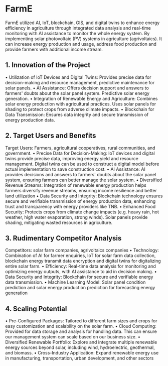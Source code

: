 # FarmE
FarmE utilized AI, IoT, blockchain, GIS, and digital twins to enhance energy efficiency in agriculture through integrated data analysis and real-time monitoring with AI assistance to monitor the whole energy system. By implementing solar photovoltaic (PV) systems in agriculture (agrivoltaics). It can increase energy production and usage, address food production and provide farmers with additional income stream. 

## 1. Innovation of the Project
• Utilization of IoT Devices and Digital Twins: Provides precise data for decision-making and resource management, predictive maintenance for solar panels.
• AI Assistance: Offers decision support and answers to farmers' doubts about the solar panel system. Predictive solar energy generation.
• Integration of Renewable Energy and Agriculture: Combines solar energy production with agricultural practices. Uses solar panels for shading to protect crops from adverse climate impacts.
• Blockchain for Data Transmission: Ensures data integrity and secure transmission of energy production data.
## 2. Target Users and Benefits
Target Users: Farmers, agricultural cooperatives, rural communities, and government.
• Precise Data for Decision-Making: IoT devices and digital twins provide precise data, improving energy yield and resource management. Digital twins can be used to construct a digital model before actual implementation to save construction cost.
• AI Assistance: AI provides decisions and answers to farmers' doubts about the solar panel system, ensuring farmers can better manage the solar system.
• Diversified Revenue Streams: Integration of renewable energy production helps farmers diversify revenue streams, ensuring income resilience and better land utilization
• Data Security and Integrity: Blockchain technology ensures secure and verifiable transmission of energy production data, enhancing trust and transparency with energy providers like TNB.
• Enhanced Food Security: Protects crops from climate change impacts (e.g. heavy rain, hot weather, high water evaporation, strong winds). Solar panels provide shading, mitigating wasted resources in agriculture.
## 3. Rudimentary Competitor Analysis
Competitors: solar farm companies, agrivoltaics companies
• Technology: Combination of AI for farmer enquiries, IoT for solar farm data collection, blockchain energy transmit data encryption and digital twins for digitalizing entire solar farm.
• Efficiency: Real-time data analysis for monitoring and optimizing energy outputs, with AI assistance to aid in decision making.
• Data Security and Integrity: Blockchain for secure and verifiable energy data transmission.
• Machine Learning Model: Solar panel condition prediction and solar energy production prediction for forecasting energy generation
## 4. Scaling Potential
• Pre-Configured Packages: Tailored to different farm sizes and crops for easy customization and scalability on the solar farm.
• Cloud Computing: Provided for data storage and analysis for handling data. This can ensure our management system can scale based on our business size.
• Diversified Renewable Portfolio: Explore and integrate multiple renewable energy sources beyond solar, including wind, hydroelectric, geothermal, and biomass.
• Cross-Industry Application: Expand renewable energy use in manufacturing, transportation, urban development, and other sectors
